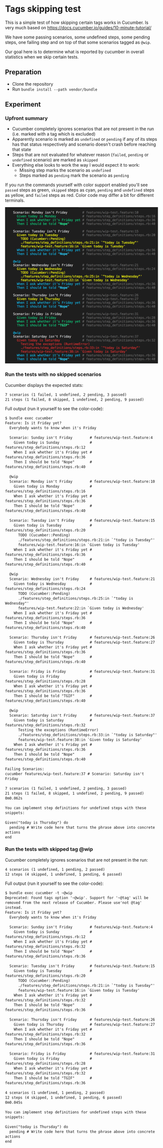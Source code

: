 # Tags skipping test

This is a simple test of how skipping certain tags works in Cucumber. Is very much based on https://docs.cucumber.io/guides/10-minute-tutorial/

We have some passing scenarios, some undefined steps, some pending steps, one failing step and on top of that some scenarios tagged as `@wip`.

Our goal here is to determine what is reported by cucumber in overall statistics when we skip certain tests.

## Preparation

* Clone the repository
* Run `bundle install --path vendor/bundle`

## Experiment

### Upfront summary

* Cucumber completely ignores scenarios that are not present in the run (i.e. marked with a tag which is excluded)
* Apparently scenario is marked as `undefined` or `pending` if any of its steps has that status respectively and scenario doesn't crash before reaching that state
* Steps that are not evaluated for whatever reason (`failed`, `pending` or `undefined` scenario) are marked as `skipped`
* Everything else looks to work the way I would expect it to work:
  * Missing step marks the scenario as `undefined`
  * Steps marked as `pending` mark the scenario as `pending`

If you run the commands yourself with color support enabled you'll see `passed` steps as green, `skipped` steps as cyan, `pending` and `undefined` steps as yellow, and `failed` steps as red. Color code may differ a bit for different terminals.

![Example](screenshot.png)


### Run the tests with no skipped scenarios

Cucumber displays the expected stats: 
```
7 scenarios (1 failed, 1 undefined, 2 pending, 3 passed)
21 steps (1 failed, 8 skipped, 1 undefined, 2 pending, 9 passed)
```

Full output (run it yourself to see the color-code):
```
$ bundle exec cucumber
Feature: Is it Friday yet?
  Everybody wants to know when it's Friday

  Scenario: Sunday isn't Friday        # features/wip-test.feature:4
    Given today is Sunday              # features/step_definitions/steps.rb:12
    When I ask whether it's Friday yet # features/step_definitions/steps.rb:36
    Then I should be told "Nope"       # features/step_definitions/steps.rb:40

  @wip
  Scenario: Monday isn't Friday        # features/wip-test.feature:10
    Given today is Monday              # features/step_definitions/steps.rb:16
    When I ask whether it's Friday yet # features/step_definitions/steps.rb:36
    Then I should be told "Nope"       # features/step_definitions/steps.rb:40

  Scenario: Tuesday isn't Friday       # features/wip-test.feature:15
    Given today is Tuesday             # features/step_definitions/steps.rb:20
      TODO (Cucumber::Pending)
      ./features/step_definitions/steps.rb:21:in `"today is Tuesday"'
      features/wip-test.feature:16:in `Given today is Tuesday'
    When I ask whether it's Friday yet # features/step_definitions/steps.rb:36
    Then I should be told "Nope"       # features/step_definitions/steps.rb:40

  @wip
  Scenario: Wednesday isn't Friday     # features/wip-test.feature:21
    Given today is Wednesday           # features/step_definitions/steps.rb:24
      TODO (Cucumber::Pending)
      ./features/step_definitions/steps.rb:25:in `"today is Wednesday"'
      features/wip-test.feature:22:in `Given today is Wednesday'
    When I ask whether it's Friday yet # features/step_definitions/steps.rb:36
    Then I should be told "Nope"       # features/step_definitions/steps.rb:40

  Scenario: Thursday isn't Friday      # features/wip-test.feature:26
    Given today is Thursday            # features/wip-test.feature:27
    When I ask whether it's Friday yet # features/step_definitions/steps.rb:36
    Then I should be told "Nope"       # features/step_definitions/steps.rb:40

  Scenario: Friday is Friday           # features/wip-test.feature:31
    Given today is Friday              # features/step_definitions/steps.rb:28
    When I ask whether it's Friday yet # features/step_definitions/steps.rb:36
    Then I should be told "TGIF"       # features/step_definitions/steps.rb:40

  @wip
  Scenario: Saturday isn't Friday      # features/wip-test.feature:37
    Given today is Saturday            # features/step_definitions/steps.rb:32
      Testing the exceptions (RuntimeError)
      ./features/step_definitions/steps.rb:33:in `"today is Saturday"'
      features/wip-test.feature:38:in `Given today is Saturday'
    When I ask whether it's Friday yet # features/step_definitions/steps.rb:36
    Then I should be told "Nope"       # features/step_definitions/steps.rb:40

Failing Scenarios:
cucumber features/wip-test.feature:37 # Scenario: Saturday isn't Friday

7 scenarios (1 failed, 1 undefined, 2 pending, 3 passed)
21 steps (1 failed, 8 skipped, 1 undefined, 2 pending, 9 passed)
0m0.062s

You can implement step definitions for undefined steps with these snippets:

Given("today is Thursday") do
  pending # Write code here that turns the phrase above into concrete actions
end
```

### Run the tests with skipped tag @wip


Cucumber completely ignores scenarios that are not present in the run: 
```
4 scenarios (1 undefined, 1 pending, 2 passed)
12 steps (4 skipped, 1 undefined, 1 pending, 6 passed)
```

Full output (run it yourself to see the color-code):
```
$ bundle exec cucumber -t ~@wip
Deprecated: Found tags option '~@wip'. Support for '~@tag' will be removed from the next release of Cucumber. Please use'not @tag' instead.
Feature: Is it Friday yet?
  Everybody wants to know when it's Friday

  Scenario: Sunday isn't Friday        # features/wip-test.feature:4
    Given today is Sunday              # features/step_definitions/steps.rb:12
    When I ask whether it's Friday yet # features/step_definitions/steps.rb:32
    Then I should be told "Nope"       # features/step_definitions/steps.rb:36

  Scenario: Tuesday isn't Friday       # features/wip-test.feature:15
    Given today is Tuesday             # features/step_definitions/steps.rb:20
      TODO (Cucumber::Pending)
      ./features/step_definitions/steps.rb:21:in `"today is Tuesday"'
      features/wip-test.feature:16:in `Given today is Tuesday'
    When I ask whether it's Friday yet # features/step_definitions/steps.rb:32
    Then I should be told "Nope"       # features/step_definitions/steps.rb:36

  Scenario: Thursday isn't Friday      # features/wip-test.feature:26
    Given today is Thursday            # features/wip-test.feature:27
    When I ask whether it's Friday yet # features/step_definitions/steps.rb:32
    Then I should be told "Nope"       # features/step_definitions/steps.rb:36

  Scenario: Friday is Friday           # features/wip-test.feature:31
    Given today is Friday              # features/step_definitions/steps.rb:28
    When I ask whether it's Friday yet # features/step_definitions/steps.rb:32
    Then I should be told "TGIF"       # features/step_definitions/steps.rb:36

4 scenarios (1 undefined, 1 pending, 2 passed)
12 steps (4 skipped, 1 undefined, 1 pending, 6 passed)
0m0.045s

You can implement step definitions for undefined steps with these snippets:

Given("today is Thursday") do
  pending # Write code here that turns the phrase above into concrete actions
end
```

